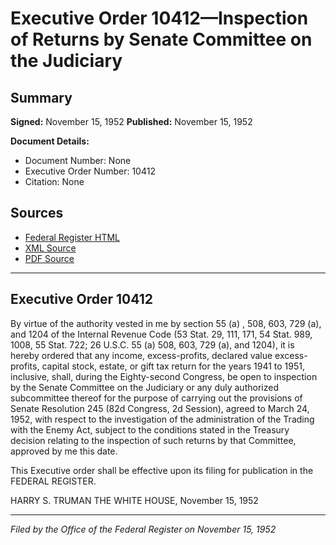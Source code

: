 # Executive Order 10412—Inspection of Returns by Senate Committee on the Judiciary

## Summary

**Signed:** November 15, 1952
**Published:** November 15, 1952

**Document Details:**
- Document Number: None
- Executive Order Number: 10412
- Citation: None

## Sources
- [Federal Register HTML](https://www.presidency.ucsb.edu/documents/executive-order-10412-inspection-returns-senate-committee-the-judiciary)
- [XML Source](None)
- [PDF Source](None)

---

## Executive Order 10412

By virtue of the authority vested in me by section 55 (a) , 508, 603, 729 (a), and 1204 of the Internal Revenue Code (53 Stat. 29, 111, 171, 54 Stat. 989, 1008, 55 Stat. 722; 26 U.S.C. 55 (a) 508, 603, 729 (a), and 1204), it is hereby ordered that any income, excess-profits, declared value excess-profits, capital stock, estate, or gift tax return for the years 1941 to 1951, inclusive, shall, during the Eighty-second Congress, be open to inspection by the Senate Committee on the Judiciary or any duly authorized subcommittee thereof for the purpose of carrying out the provisions of Senate Resolution 245 (82d Congress, 2d Session), agreed to March 24, 1952, with respect to the investigation of the administration of the Trading with the Enemy Act, subject to the conditions stated in the Treasury decision relating to the inspection of such returns by that Committee, approved by me this date.

This Executive order shall be effective upon its filing for publication in the FEDERAL REGISTER.

HARRY S. TRUMAN
THE WHITE HOUSE,
November 15, 1952

---

*Filed by the Office of the Federal Register on November 15, 1952*
